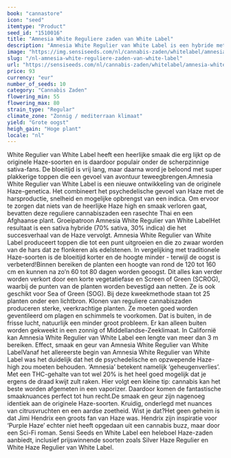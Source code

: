 ```yaml
---
book: "cannastore"
icon: "seed"
itemtype: "Product"
seed_id: "1510016"
title: "Amnesia White Reguliere zaden van White Label"
description: "Amnesia White Regulier van White Label is een hybride met veel sativa (70:30). De bloeitijd duurt 60 tot 80 dagen. Opzwepend en psychedelisch effect."
image: "https://img.sensiseeds.com/nl/cannabis-zaden/whitelabel/amnesia-white-image.png"
slug: "/nl-amnesia-white-reguliere-zaden-van-white-label"
url: "https://sensiseeds.com/nl/cannabis-zaden/whitelabel/amnesia-white?a_aid=cannastore"
price: 93
currency: "eur"
number_of_seeds: 10
category: "Cannabis Zaden"
flowering_min: 55
flowering_max: 80
strain_type: "Regular"
climate_zone: "Zonnig / mediterraan klimaat"
yield: "Grote oogst"
heigh_gain: "Hoge plant"
locale: "nl"
---
```

White Regulier van White Label heeft een heerlijke smaak die erg lijkt op de originele Haze-soorten en is daardoor populair onder de scherpzinnige sativa-fans. De bloeitijd is vrij lang, maar daarna word je beloond met super plakkerige toppen die een gevoel van avontuur teweegbrengen.Amnesia White Regulier van White Label is een nieuwe ontwikkeling van de originele Haze-genetica. Het combineert het psychedelische gevoel van Haze met de harsproductie, snelheid en mogelijke opbrengst van een indica. Om ervoor te zorgen dat niets van de heerlijke Haze high en smaak verloren gaat, bevatten deze reguliere cannabiszaden een rasechte Thai en een Afghaanse plant. Groeipatroon Amnesia White Regulier van White LabelHet resultaat is een sativa hybride (70% sativa, 30% indica) die het succesverhaal van de Haze vervolgt. Amnesia White Regulier van White Label produceert toppen die tot een punt uitgroeien en die zo zwaar worden van de hars dat ze flonkeren als edelstenen. In vergelijking met traditionele Haze-soorten is de bloeitijd korter en de hoogte minder - terwijl de oogst is verbeterd!Binnen bereiken de planten een hoogte van rond de 120 tot 160 cm en kunnen na zo’n 60 tot 80 dagen worden geoogst. Dit alles kan verder worden verkort door een korte vegetatiefase en Screen of Green (SCROG), waarbij de punten van de planten worden bevestigd aan netten. Ze is ook geschikt voor Sea of Green (SOG). Bij deze kweekmethode staan tot 25 planten onder een lichtbron. Klonen van reguliere cannabiszaden produceren sterke, veerkrachtige planten. Ze moeten goed worden geventileerd om plagen en schimmels te voorkomen. Dat is buiten, in de frisse lucht, natuurlijk een minder groot probleem. Er kan alleen buiten worden gekweekt in een zonnig of Middellandse-Zeeklimaat. In Californië kan Amnesia White Regulier van White Label een lengte van meer dan 3 m bereiken. Effect, smaak en geur van Amnesia White Regulier van White LabelVanaf het allereerste begin van Amnesia White Regulier van White Label was het duidelijk dat het de psychedelische en opzwepende Haze-high zou moeten behouden. ‘Amnesia’ betekent namelijk ‘geheugenverlies’. Met een THC-gehalte van tot wel 20% is het heel goed mogelijk dat je ergens de draad kwijt zult raken. Hier volgt een kleine tip: cannabis kan het beste worden afgemeten in een vaporizer. Daardoor komen de fantastische smaaknuances perfect tot hun recht.De smaak en geur zijn nagenoeg identiek aan de originele Haze-soorten. Kruidig, onderlegd met nuances van citrusvruchten en een aardse zoetheid. Wist je dat?Het geen geheim is dat Jimi Hendrix een groots fan van Haze was. Hendrix zijn inspiratie voor ‘Purple Haze’ echter niet heeft opgedaan uit een cannabis buzz, maar door een Sci-Fi roman. Sensi Seeds en White Label een heleboel Haze-zaden aanbiedt, inclusief prijswinnende soorten zoals Silver Haze Regulier en White Haze Regulier van White Label.
